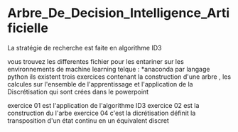# Arbre_De_Decision_Intelligence_Artificielle
La stratégie de recherche est faite en algorithme ID3


vous trouvez les differentes fichier pour les entariner sur les environnements de machine learning telque : 
   *anaconda par langage python 
ils existent trois exercices contenant la construction d'une arbre , les calcules sur l'ensemble de l'apprentissage et l'application de la Discrétisation qui sont crées dans le powerpoint 

exercice 01 est l'application de l'algorithme ID3 
exercice 02 est la construction du l'arbe 
exercice 04  c'est la dicrétisation définit la transposition d'un état continu en un équivalent discret 
